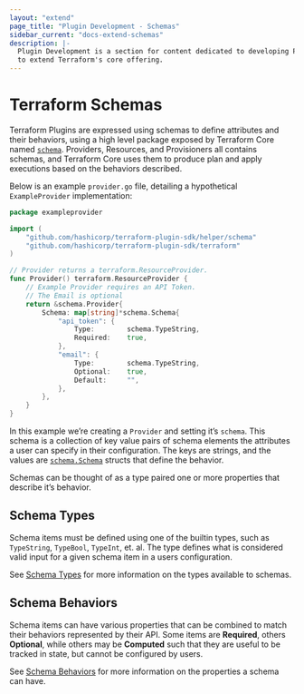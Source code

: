 ```yaml
---
layout: "extend"
page_title: "Plugin Development - Schemas"
sidebar_current: "docs-extend-schemas"
description: |-
  Plugin Development is a section for content dedicated to developing Plugins
  to extend Terraform's core offering.
---
```


# Terraform Schemas

Terraform Plugins are expressed using schemas to define attributes and their
behaviors, using a high level package exposed by Terraform Core named
[`schema`](https://github.com/hashicorp/terraform-plugin-sdk/tree/master/helper/schema).
Providers, Resources, and Provisioners all contains schemas, and Terraform Core
uses them to produce plan and apply executions based on the behaviors described. 

Below is an example `provider.go` file, detailing a hypothetical `ExampleProvider` implementation:

```go
package exampleprovider

import (
	"github.com/hashicorp/terraform-plugin-sdk/helper/schema"
	"github.com/hashicorp/terraform-plugin-sdk/terraform"
)

// Provider returns a terraform.ResourceProvider.
func Provider() terraform.ResourceProvider {
	// Example Provider requires an API Token.
	// The Email is optional
	return &schema.Provider{
		Schema: map[string]*schema.Schema{
			"api_token": {
				Type:        schema.TypeString,
				Required:    true,
			},
			"email": {
				Type:        schema.TypeString,
				Optional:    true,
				Default:     "",
			},
		},
	}
}
```

In this example we’re creating a `Provider` and setting it’s `schema`. This
schema is a collection of key value pairs of schema elements the attributes a
user can specify in their configuration. The keys are strings, and the values
are
[`schema.Schema`](https://github.com/hashicorp/terraform-plugin-sdk/blob/9f0df37a8fdb2627ae32db6ceaf7f036d89b6768/helper/schema/schema.go#L61)
structs that define the behavior. 

Schemas can be thought of as a type paired one or more properties that describe
it’s behavior. 

## Schema Types

Schema items must be defined using one of the builtin types, such as
`TypeString`, `TypeBool`, `TypeInt`, et. al. The type defines what is considered
valid input for a given schema item in a users configuration. 

See [Schema Types](/docs/extend/schemas/schema-types.html) for more
information on the types available to schemas.

## Schema Behaviors

Schema items can have various properties that can be combined to match their
behaviors represented by their API. Some items are **Required**, others
**Optional**, while others may be **Computed** such that they are useful to be
tracked in state, but cannot be configured by users.

See [Schema Behaviors](/docs/extend/schemas/schema-behaviors.html) for more
information on the properties a schema can have.
